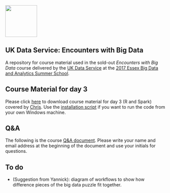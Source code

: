 <img src="http://www.esds.ac.uk/images/ukds_symbol.gif" width="100">

## UK Data Service: Encounters with Big Data
A repository for course material used in the sold-out *Encounters with Big Data* course delivered by the [UK Data Service] at the [2017 Essex Big Data and Analytics Summer School]. 

## Course Material for day 3
Please click [here] to download course material for day 3 (R and Spark) covered by [Chris]. Use the [installation script] if you want to run the code from your own Windows machine.

## Q&A 
The following is the course [Q&A document]. Please write your name and email address at the beginning of the document and use your initials for questions.

[2017 Essex Big Data and Analytics Summer School]: https://www.essex.ac.uk/iads/documents/2017-programme.pdf
[UK Data Service]: https://www.ukdataservice.ac.uk/
[here]: https://my.pcloud.com/publink/show?code=XZxlgcZj1VtI76SMNkwIQv8LXvxijTmDNzk
[Q&A document]: https://docs.google.com/document/d/1qk2VpcBSdsCKbeLBdolhQiuyr2P-ru_XtetRyBLQCFU/edit?usp=sharing
[Chris]: mailto:chris.park@protonmail.com
[installation script]: https://github.com/ukdataservice/bdas2017/blob/master/scripts/install.R

## To do
- (Suggestion from Yannick): diagram of workflows to show how difference pieces of the big data puzzle fit together.

